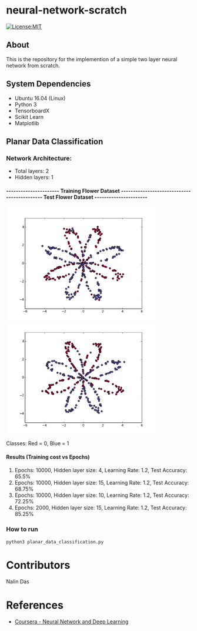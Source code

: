 # neural-network-scratch
[![License:MIT](https://img.shields.io/badge/License-MIT-blue.svg)](https://github.com/nalindas9/neural-networks/blob/master/LICENSE)
## About
This is the repository for the implemention of a simple two layer neural network from scratch.
## System Dependencies
- Ubuntu 16.04 (Linux)
- Python 3
- TensorboardX
- Scikit Learn
- Matplotlib

## Planar Data Classification
### Network Architecture:
 - Total layers: 2
 - Hidden layers: 1
#### ---------------------- Training Flower Dataset -------------------------------------------- Test Flower Dataset ----------------------
<img src = "images/flower_dataset.png" width="410"><img src = "images/flower_test_dataset.png" width="410">

Classes: Red = 0, Blue = 1

#### Results (Training cost vs Epochs)
1. Epochs: 10000, Hidden layer size: 4, Learning Rate: 1.2, Test Accuracy: 65.5%
2. Epochs: 10000, Hidden layer size: 15, Learning Rate: 1.2, Test Accuracy: 68.75%
3. Epochs: 10000, Hidden layer size: 10, Learning Rate: 1.2, Test Accuracy: 72.25%
4. Epochs: 2000, Hidden layer size: 15, Learning Rate: 1.2, Test Accuracy: 85.25%

### How to run
```
python3 planar_data_classification.py
```
# Contributors
Nalin Das

# References
- [Coursera - Neural Network and Deep Learning](https://www.coursera.org/learn/neural-networks-deep-learning)
